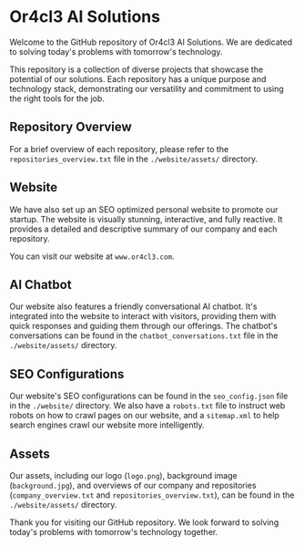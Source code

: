 # Or4cl3 AI Solutions

Welcome to the GitHub repository of Or4cl3 AI Solutions. We are dedicated to solving today's problems with tomorrow's technology. 

This repository is a collection of diverse projects that showcase the potential of our solutions. Each repository has a unique purpose and technology stack, demonstrating our versatility and commitment to using the right tools for the job.

## Repository Overview

For a brief overview of each repository, please refer to the `repositories_overview.txt` file in the `./website/assets/` directory.

## Website

We have also set up an SEO optimized personal website to promote our startup. The website is visually stunning, interactive, and fully reactive. It provides a detailed and descriptive summary of our company and each repository. 

You can visit our website at `www.or4cl3.com`.

## AI Chatbot

Our website also features a friendly conversational AI chatbot. It's integrated into the website to interact with visitors, providing them with quick responses and guiding them through our offerings. The chatbot's conversations can be found in the `chatbot_conversations.txt` file in the `./website/assets/` directory.

## SEO Configurations

Our website's SEO configurations can be found in the `seo_config.json` file in the `./website/` directory. We also have a `robots.txt` file to instruct web robots on how to crawl pages on our website, and a `sitemap.xml` to help search engines crawl our website more intelligently.

## Assets

Our assets, including our logo (`logo.png`), background image (`background.jpg`), and overviews of our company and repositories (`company_overview.txt` and `repositories_overview.txt`), can be found in the `./website/assets/` directory.

Thank you for visiting our GitHub repository. We look forward to solving today's problems with tomorrow's technology together.
